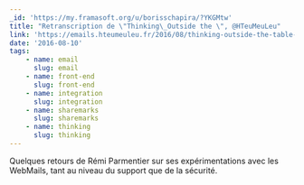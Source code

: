 ```yaml
---
_id: 'https://my.framasoft.org/u/borisschapira/?YKGMtw'
title: "Retranscription de \"Thinking\_Outside the \", @HTeuMeuLeu"
link: 'https://emails.hteumeuleu.fr/2016/08/thinking-outside-the-table-tedc-2016/'
date: '2016-08-10'
tags:
    - name: email
      slug: email
    - name: front-end
      slug: front-end
    - name: integration
      slug: integration
    - name: sharemarks
      slug: sharemarks
    - name: thinking
      slug: thinking
---
```


<div class="markdown"><p>Quelques retours de Rémi Parmentier sur ses expérimentations  avec les WebMails, tant au niveau du support que de la sécurité.
</p></div>
